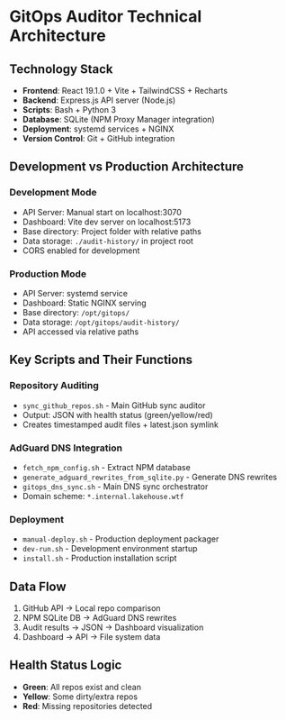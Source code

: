 # GitOps Auditor Technical Architecture

## Technology Stack
- **Frontend**: React 19.1.0 + Vite + TailwindCSS + Recharts
- **Backend**: Express.js API server (Node.js)
- **Scripts**: Bash + Python 3
- **Database**: SQLite (NPM Proxy Manager integration)
- **Deployment**: systemd services + NGINX
- **Version Control**: Git + GitHub integration

## Development vs Production Architecture

### Development Mode
- API Server: Manual start on localhost:3070
- Dashboard: Vite dev server on localhost:5173
- Base directory: Project folder with relative paths
- Data storage: `./audit-history/` in project root
- CORS enabled for development

### Production Mode
- API Server: systemd service
- Dashboard: Static NGINX serving
- Base directory: `/opt/gitops/`
- Data storage: `/opt/gitops/audit-history/`
- API accessed via relative paths

## Key Scripts and Their Functions

### Repository Auditing
- `sync_github_repos.sh` - Main GitHub sync auditor
- Output: JSON with health status (green/yellow/red)
- Creates timestamped audit files + latest.json symlink

### AdGuard DNS Integration
- `fetch_npm_config.sh` - Extract NPM database
- `generate_adguard_rewrites_from_sqlite.py` - Generate DNS rewrites
- `gitops_dns_sync.sh` - Main DNS sync orchestrator
- Domain scheme: `*.internal.lakehouse.wtf`

### Deployment
- `manual-deploy.sh` - Production deployment packager
- `dev-run.sh` - Development environment startup
- `install.sh` - Production installation script

## Data Flow
1. GitHub API → Local repo comparison
2. NPM SQLite DB → AdGuard DNS rewrites  
3. Audit results → JSON → Dashboard visualization
4. Dashboard → API → File system data

## Health Status Logic
- **Green**: All repos exist and clean
- **Yellow**: Some dirty/extra repos
- **Red**: Missing repositories detected